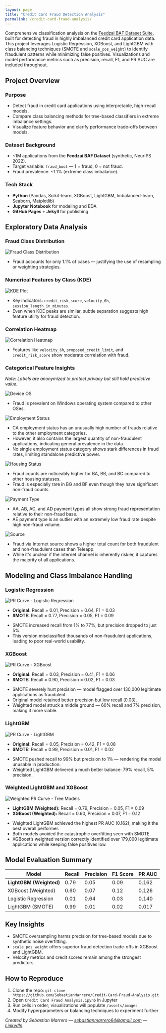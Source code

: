 ```yaml
---
layout: page
title: "Credit Card Fraud Detection Analysis"
permalink: /credit-card-fraud-analysis/
---
```


<p>Comprehensive classification analysis on the <a href="https://www.kaggle.com/datasets/sgpjesus/bank-account-fraud-dataset-neurips-2022" target="_blank">Feedzai BAF Dataset Suite</a>, built for detecting fraud in highly imbalanced credit card application data. This project leverages Logistic Regression, XGBoost, and LightGBM with class balancing techniques (SMOTE and <code>scale_pos_weight</code>) to identify fraudulent patterns while minimizing false positives. Visualizations and model performance metrics such as precision, recall, F1, and PR AUC are included throughout.</p>

<h2>Project Overview</h2>

<h3>Purpose</h3>
<ul>
  <li>Detect fraud in credit card applications using interpretable, high-recall models.</li>
  <li>Compare class balancing methods for tree-based classifiers in extreme imbalance settings.</li>
  <li>Visualize feature behavior and clarify performance trade-offs between models.</li>
</ul>

<h3>Dataset Background</h3>
<ul>
  <li>~1M applications from the <strong>Feedzai BAF Dataset</strong> (synthetic, NeurIPS 2022).</li>
  <li>Target variable: <code>fraud_bool</code> — 1 = fraud, 0 = not fraud.</li>
  <li>Fraud prevalence: ~1.1% (extreme class imbalance).</li>
</ul>

<h3>Tech Stack</h3>
<ul>
  <li><strong>Python</strong> (Pandas, Scikit-learn, XGBoost, LightGBM, Imbalanced-learn, Seaborn, Matplotlib)</li>
  <li><strong>Jupyter Notebook</strong> for modeling and EDA</li>
  <li><strong>GitHub Pages + Jekyll</strong> for publishing</li>
</ul>

<h2>Exploratory Data Analysis</h2>

<h3>Fraud Class Distribution</h3>
<img src="/assets/images/FraudClassDistribution.png" alt="Fraud Class Distribution">
<ul>
  <li>Fraud accounts for only 1.1% of cases — justifying the use of resampling or weighting strategies.</li>
</ul>

<h3>Numerical Features by Class (KDE)</h3>
<img src="/assets/images/kde_plot_numerical_features_class_status.png" alt="KDE Plot">
<ul>
  <li>Key indicators: <code>credit_risk_score</code>, <code>velocity_6h</code>, <code>session_length_in_minutes</code>.</li>
  <li>Even when KDE peaks are similar, subtle separation suggests high feature utility for fraud detection.</li>
</ul>

<h3>Correlation Heatmap</h3>
<img src="/assets/images/Correlation_Heatmap.png" alt="Correlation Heatmap">
<ul>
  <li>Features like <code>velocity_6h</code>, <code>proposed_credit_limit</code>, and <code>credit_risk_score</code> show moderate correlation with fraud.</li>
</ul>

<h3>Categorical Feature Insights</h3>
<p><em>Note: Labels are anonymized to protect privacy but still hold predictive value.</em></p>

<img src="/assets/images/Categorical_feature_distribution_by_device_os.png" alt="Device OS">
<ul>
  <li>Fraud is prevalent on Windows operating system compared to other OSes.</li>
</ul>

<img src="/assets/images/Categorical_feature_distribution_by_employment_status.png" alt="Employment Status">
<ul>
  <li>CA employment status has an unusually high number of frauds relative to the other employment categories.</li>
  <li>However, it also contains the largest quantity of non-fraudulent applications, indicating general prevalence in the data.</li>
  <li>No single employment status category shows stark differences in fraud rates, limiting standalone predictive power.</li>
</ul>

<img src="/assets/images/Categorical_feature_distribution_by_housing_status.png" alt="Housing Status">
<ul>
  <li>Fraud counts are noticeably higher for BA, BB, and BC compared to other housing statuses.</li>
  <li>Fraud is especially rare in BG and BF even though they have significant non-fraud counts.</li>
</ul>

<img src="/assets/images/Categorical_feature_distribution_by_payment_type.png" alt="Payment Type">
<ul>
  <li>AA, AB, AC, and AD payment types all show strong fraud representation relative to their non-fraud base.</li>
  <li>AE payment type is an outlier with an extremely low fraud rate despite high non-fraud volume.</li>
</ul>

<img src="/assets/images/Categorical_feature_distribution_by_source.png" alt="Source">
<ul>
  <li>Fraud via Internet source shows a higher total count for both fraudulent and non-fraudulent cases than Teleapp.</li>
  <li>While it's unclear if the internet channel is inherently riskier, it captures the majority of all applications.</li>
</ul>

<h2>Modeling and Class Imbalance Handling</h2>

<h3>Logistic Regression</h3>
<img src="/assets/images/Precision-Recall_Curve_LR.png" alt="PR Curve - Logistic Regression">
<ul>
  <li><strong>Original:</strong> Recall = 0.01, Precision = 0.64, F1 = 0.03</li>
  <li><strong>SMOTE:</strong> Recall = 0.77, Precision = 0.05, F1 = 0.09</li>
</ul>
<ul>
  <li>SMOTE increased recall from 1% to 77%, but precision dropped to just 5%.</li>
  <li>This version misclassified thousands of non-fraudulent applications, leading to poor real-world usability.</li>
</ul>

<h3>XGBoost</h3>
<img src="/assets/images/Precision-Recall_Curve_XGBoost.png" alt="PR Curve - XGBoost">
<ul>
  <li><strong>Original:</strong> Recall = 0.03, Precision = 0.41, F1 = 0.06</li>
  <li><strong>SMOTE:</strong> Recall = 0.90, Precision = 0.02, F1 = 0.03</li>
</ul>
<ul>
  <li>SMOTE severely hurt precision — model flagged over 130,000 legitimate applications as fraudulent.</li>
  <li>Original model retained better precision but low recall (0.03).</li>
  <li>Weighted model struck a middle ground — 60% recall and 7% precision, making it more viable.</li>
</ul>

<h3>LightGBM</h3>
<img src="/assets/images/LightGBM_PR_Curve.png" alt="PR Curve - LightGBM">
<ul>
  <li><strong>Original:</strong> Recall = 0.05, Precision = 0.42, F1 = 0.08</li>
  <li><strong>SMOTE:</strong> Recall = 0.99, Precision = 0.01, F1 = 0.02</li>
</ul>
<ul>
  <li>SMOTE pushed recall to 99% but precision to 1% — rendering the model unusable in production.</li>
  <li>Weighted LightGBM delivered a much better balance: 79% recall, 5% precision.</li>
</ul>

<h3>Weighted LightGBM and XGBoost</h3>
<img src="/assets/images/Weighted_PR_Curve.png" alt="Weighted PR Curve - Tree Models">
<ul>
  <li><strong>LightGBM (Weighted):</strong> Recall = 0.79, Precision = 0.05, F1 = 0.09</li>
  <li><strong>XGBoost (Weighted):</strong> Recall = 0.60, Precision = 0.07, F1 = 0.12</li>
</ul>
<ul>
  <li>Weighted LightGBM achieved the highest PR AUC (0.162), making it the best overall performer.</li>
  <li>Both models avoided the catastrophic overfitting seen with SMOTE.</li>
  <li>XGBoost’s weighted version correctly identified over 179,000 legitimate applications while keeping false positives low.</li>
</ul>

<h2>Model Evaluation Summary</h2>

<table>
  <thead>
    <tr><th>Model</th><th>Recall</th><th>Precision</th><th>F1 Score</th><th>PR AUC</th></tr>
  </thead>
  <tbody>
    <tr><td><strong>LightGBM (Weighted)</strong></td><td>0.79</td><td>0.05</td><td>0.09</td><td>0.162</td></tr>
    <tr><td>XGBoost (Weighted)</td><td>0.60</td><td>0.07</td><td>0.12</td><td>0.126</td></tr>
    <tr><td>Logistic Regression</td><td>0.01</td><td>0.64</td><td>0.03</td><td>0.140</td></tr>
    <tr><td>LightGBM (SMOTE)</td><td>0.99</td><td>0.01</td><td>0.02</td><td>0.017</td></tr>
  </tbody>
</table>

<h2>Key Insights</h2>
<ul>
  <li>SMOTE oversampling harms precision for tree-based models due to synthetic noise overfitting.</li>
  <li><code>scale_pos_weight</code> offers superior fraud detection trade-offs in XGBoost and LightGBM.</li>
  <li>Velocity metrics and credit scores remain among the strongest predictors.</li>
</ul>

<h2>How to Reproduce</h2>
<ol>
  <li>Clone the repo: <code>git clone https://github.com/SebastianMarrero/Credit-Card-Fraud-Analysis.git</code></li>
  <li>Open <code>Credit Card Fraud Analysis.ipynb</code> in Jupyter</li>
  <li>Run cells in order; visualizations will populate <code>/assets/images</code></li>
  <li>Modify hyperparameters or balancing techniques to experiment further</li>
</ol>

<p><em>Created by Sebastian Marrero — <a href="mailto:sebastianmarrero64@gmail.com">sebastianmarrero64@gmail.com</a> — <a href="https://linkedin.com/in/sebastianmarrero">LinkedIn</a></em></p>
